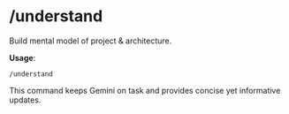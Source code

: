 
# /understand

Build mental model of project & architecture.

**Usage**:
```
/understand
```

This command keeps Gemini on task and provides concise yet informative updates.
